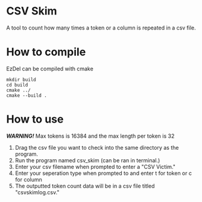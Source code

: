 # CSV Skim
A tool to count how many times a token or a column is repeated in a csv file.

# How to compile
EzDel can be compiled with cmake
```
mkdir build
cd build
cmake ../
cmake --build .
```

# How to use
***WARNING!*** Max tokens is 16384 and the max length per token is 32
1. Drag the csv file you want to check into the same directory as the program.
2. Run the program named csv_skim (can be ran in terminal.)
3. Enter your csv filename when prompted to enter a "CSV Victim."
4. Enter your seperation type when prompted to and enter t for token or c for column
5. The outputted token count data will be in a csv file titled "csvskimlog.csv."
